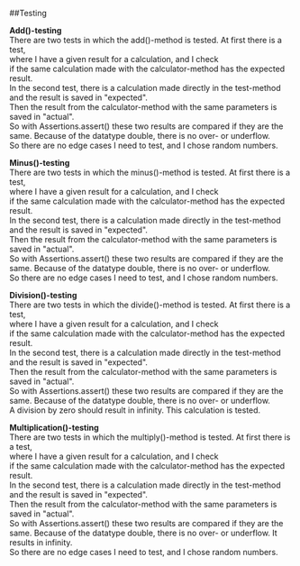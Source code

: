 ##Testing

**Add()-testing**\
There are two tests in which the add()-method is tested. At first there is a test,\
where I have a given result for a calculation, and I check\
if the same calculation made with the calculator-method has the expected result.\
In the second test, there is a calculation made directly in the test-method and the result is saved in "expected".\
Then the result from the calculator-method with the same parameters is saved in "actual".\
So with Assertions.assert() these two results are compared if they are the same.
Because of the datatype double, there is no over- or underflow.\
So there are no edge cases I need to test, and I chose random numbers.

**Minus()-testing**\
There are two tests in which the minus()-method is tested. At first there is a test,\
where I have a given result for a calculation, and I check\
if the same calculation made with the calculator-method has the expected result.\
In the second test, there is a calculation made directly in the test-method and the result is saved in "expected".\
Then the result from the calculator-method with the same parameters is saved in "actual".\
So with Assertions.assert() these two results are compared if they are the same.
Because of the datatype double, there is no over- or underflow.\
So there are no edge cases I need to test, and I chose random numbers.

**Division()-testing**\
There are two tests in which the divide()-method is tested. At first there is a test,\
where I have a given result for a calculation, and I check\
if the same calculation made with the calculator-method has the expected result.\
In the second test, there is a calculation made directly in the test-method and the result is saved in "expected".\
Then the result from the calculator-method with the same parameters is saved in "actual".\
So with Assertions.assert() these two results are compared if they are the same.
Because of the datatype double, there is no over- or underflow.\
A division by zero should result in infinity. This calculation is tested.

**Multiplication()-testing**\
There are two tests in which the multiply()-method is tested. At first there is a test,\
where I have a given result for a calculation, and I check\
if the same calculation made with the calculator-method has the expected result.\
In the second test, there is a calculation made directly in the test-method and the result is saved in "expected".\
Then the result from the calculator-method with the same parameters is saved in "actual".\
So with Assertions.assert() these two results are compared if they are the same.
Because of the datatype double, there is no over- or underflow. It results in infinity.\
So there are no edge cases I need to test, and I chose random numbers.
